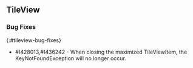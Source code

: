 ## TileView

### Bug Fixes
{:#tileview-bug-fixes}

* \#I428013,\#I436242 - When closing the maximized TileViewItem, the KeyNotFoundException will no longer occur.